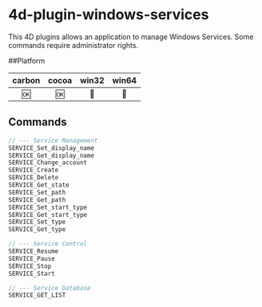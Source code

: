 4d-plugin-windows-services
==========================

This 4D plugins allows an application to manage Windows Services. Some commands require administrator rights.

##Platform

| carbon | cocoa | win32 | win64 |
|:------:|:-----:|:---------:|:---------:|
|🆗|🆗|🚫|🚫|

Commands
---

```c
// --- Service Management
SERVICE_Set_display_name
SERVICE_Get_display_name
SERVICE_Change_account
SERVICE_Create
SERVICE_Delete
SERVICE_Get_state
SERVICE_Set_path
SERVICE_Get_path
SERVICE_Set_start_type
SERVICE_Get_start_type
SERVICE_Set_type
SERVICE_Get_type

// --- Service Control
SERVICE_Resume
SERVICE_Pause
SERVICE_Stop
SERVICE_Start

// --- Service Database
SERVICE_GET_LIST
```
